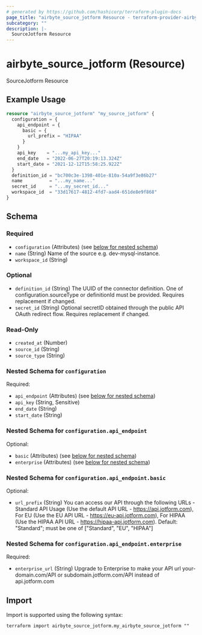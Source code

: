 ```yaml
---
# generated by https://github.com/hashicorp/terraform-plugin-docs
page_title: "airbyte_source_jotform Resource - terraform-provider-airbyte"
subcategory: ""
description: |-
  SourceJotform Resource
---
```


# airbyte_source_jotform (Resource)

SourceJotform Resource

## Example Usage

```terraform
resource "airbyte_source_jotform" "my_source_jotform" {
  configuration = {
    api_endpoint = {
      basic = {
        url_prefix = "HIPAA"
      }
    }
    api_key    = "...my_api_key..."
    end_date   = "2022-06-27T20:19:13.324Z"
    start_date = "2021-12-12T15:58:25.922Z"
  }
  definition_id = "bc700c3e-1398-401e-810a-54a9f3e86b27"
  name          = "...my_name..."
  secret_id     = "...my_secret_id..."
  workspace_id  = "33d17617-4812-4fd7-aad4-651de8e9f868"
}
```

<!-- schema generated by tfplugindocs -->
## Schema

### Required

- `configuration` (Attributes) (see [below for nested schema](#nestedatt--configuration))
- `name` (String) Name of the source e.g. dev-mysql-instance.
- `workspace_id` (String)

### Optional

- `definition_id` (String) The UUID of the connector definition. One of configuration.sourceType or definitionId must be provided. Requires replacement if changed.
- `secret_id` (String) Optional secretID obtained through the public API OAuth redirect flow. Requires replacement if changed.

### Read-Only

- `created_at` (Number)
- `source_id` (String)
- `source_type` (String)

<a id="nestedatt--configuration"></a>
### Nested Schema for `configuration`

Required:

- `api_endpoint` (Attributes) (see [below for nested schema](#nestedatt--configuration--api_endpoint))
- `api_key` (String, Sensitive)
- `end_date` (String)
- `start_date` (String)

<a id="nestedatt--configuration--api_endpoint"></a>
### Nested Schema for `configuration.api_endpoint`

Optional:

- `basic` (Attributes) (see [below for nested schema](#nestedatt--configuration--api_endpoint--basic))
- `enterprise` (Attributes) (see [below for nested schema](#nestedatt--configuration--api_endpoint--enterprise))

<a id="nestedatt--configuration--api_endpoint--basic"></a>
### Nested Schema for `configuration.api_endpoint.basic`

Optional:

- `url_prefix` (String) You can access our API through the following URLs - Standard API Usage (Use the default API URL - https://api.jotform.com), For EU (Use the EU API URL - https://eu-api.jotform.com), For HIPAA (Use the HIPAA API URL - https://hipaa-api.jotform.com). Default: "Standard"; must be one of ["Standard", "EU", "HIPAA"]


<a id="nestedatt--configuration--api_endpoint--enterprise"></a>
### Nested Schema for `configuration.api_endpoint.enterprise`

Required:

- `enterprise_url` (String) Upgrade to Enterprise to make your API url your-domain.com/API or subdomain.jotform.com/API instead of api.jotform.com

## Import

Import is supported using the following syntax:

```shell
terraform import airbyte_source_jotform.my_airbyte_source_jotform ""
```
